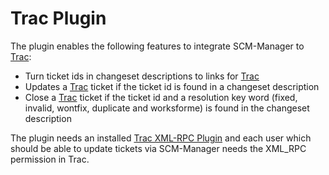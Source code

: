 # Trac Plugin #

The plugin enables the following features to integrate SCM-Manager to [Trac](http://trac.edgewall.org/):

* Turn ticket ids in changeset descriptions to links for [Trac](http://trac.edgewall.org/)
* Updates a [Trac](http://trac.edgewall.org/) ticket if the ticket id is found in a changeset description
* Close a [Trac](http://trac.edgewall.org/) ticket if the ticket id and a resolution key word (fixed, invalid, wontfix, duplicate and worksforme) is found in the changeset description

The plugin needs an installed [Trac XML-RPC Plugin](http://trac-hacks.org/wiki/XmlRpcPlugin) and each user which  should be able to update tickets via SCM-Manager needs the XML_RPC permission in Trac.

